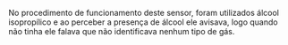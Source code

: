 No procedimento de funcionamento deste sensor, foram utilizados álcool isopropílico e ao perceber a presença de álcool ele avisava, logo quando não tinha ele falava que não identificava nenhum tipo de gás.

